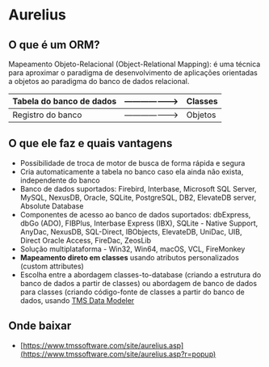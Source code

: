 # **Aurelius**

## O que é um ORM?

Mapeamento Objeto-Relacional (Object-Relational Mapping): é uma técnica para aproximar o paradigma de desenvolvimento de aplicações orientadas a objetos ao paradigma do banco de dados relacional.

| Tabela do banco de dados | ——————-> | Classes |
| --- | --- | --- |
| Registro do banco | ——————-> | Objetos |

## O que ele faz e quais vantagens

- Possibilidade de troca de motor de busca de forma rápida e segura
- Cria automaticamente a tabela no banco caso ela ainda não exista, independente do banco
- Banco de dados suportados: Firebird, Interbase, Microsoft SQL Server, MySQL, NexusDB, Oracle, SQLite, PostgreSQL, DB2, ElevateDB server, Absolute Database
- Componentes de acesso ao banco de dados suportados: dbExpress, dbGo (ADO), FIBPlus, Interbase Express (IBX), SQLite - Native Support, AnyDac, NexusDB, SQL-Direct, IBObjects, ElevateDB, UniDac, UIB, Direct Oracle Access, FireDac, ZeosLib
- Solução multiplataforma - Win32, Win64, macOS, VCL, FireMonkey
- **Mapeamento direto em classes** usando atributos personalizados (custom attributes)
- Escolha entre a abordagem classes-to-database (criando a estrutura do banco de dados a partir de classes) ou abordagem de banco de dados para classes (criando código-fonte de classes a partir do banco de dados, usando [TMS Data Modeler](https://www.tmssoftware.com/site/tmsdm.asp)

## Onde baixar

- [https://www.tmssoftware.com/site/aurelius.asp](https://www.tmssoftware.com/site/aurelius.asp?r=popup)
